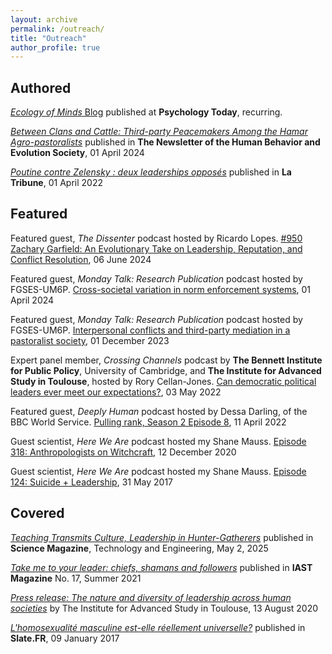 ```yaml
---
layout: archive
permalink: /outreach/
title: "Outreach"
author_profile: true
---
```


## Authored
[*Ecology of Minds* Blog](https://www.psychologytoday.com/us/blog/ecology-of-minds) published at **Psychology Today**, recurring.

[*Between Clans and Cattle: Third-party Peacemakers Among the Hamar Agro-pastoralists*](https://www.hbes.com/between_clans_and_cattle/) published in **The Newsletter of the Human Behavior and Evolution Society**, 01 April 2024

[*Poutine contre Zelensky : deux leaderships opposés*](https://www.latribune.fr/opinions/tribunes/poutine-contre-zelensky-deux-leaderships-opposes-912420.html#Echobox=1648806473) published in **La Tribune**, 01 April 2022

## Featured

Featured guest, *The Dissenter* podcast hosted by Ricardo Lopes. [#950 Zachary Garfield: An Evolutionary Take on Leadership, Reputation, and Conflict Resolution](https://www.thedissenter.net/podcast/950-zachary-garfield-an-evolutionary-take-on-leadership-reputation-and-conflict-resolution/), 06 June 2024

Featured guest, *Monday Talk: Research Publication* podcast hosted by FGSES-UM6P. [Cross-societal variation in norm enforcement systems](https://soundcloud.com/fgses-um6p/cross-societal-variation-in-norm-enforcement-systems), 01 April 2024

Featured guest, *Monday Talk: Research Publication* podcast hosted by FGSES-UM6P. [Interpersonal conflicts and third-party mediation in a pastoralist society](https://soundcloud.com/fgses-um6p/interpersonal-conflicts-and-third-party-mediation-in-a-pastoralist-society), 01 December 2023

Expert panel member, *Crossing Channels* podcast by **The Bennett Institute for Public Policy**, University of Cambridge, and **The Institute for Advanced Study in Toulouse**, hosted by Rory Cellan-Jones. [Can democratic political leaders ever meet our expectations?](https://podfollow.com/1597966909/episode/2b7cee202d3419a88c54b59668a792f38a6027da/view), 03 May 2022

Featured guest, *Deeply Human* podcast hosted by Dessa Darling, of the BBC World Service. [Pulling rank, Season 2 Episode 8](https://www.bbc.co.uk/programmes/w3ct3hh1), 11 April 2022

Guest scientist, *Here We Are* podcast hosted my Shane Mauss. [Episode 318: Anthropologists on Witchcraft](https://www.herewearepodcast.com/episodes/vonp2451io7kbli36gv1u031tus49y?rq=leadership), 12 December 2020

Guest scientist, *Here We Are* podcast hosted my Shane Mauss. [Episode 124: Suicide + Leadership](https://www.herewearepodcast.com/episodes/gwqm8j1utwfsxstkwm8my9192rii2u?rq=suicide), 31 May 2017

## Covered

[*Teaching Transmits Culture, Leadership in Hunter-Gatherers*](https://scienmag.com/teaching-transmits-culture-leadership-in-hunter-gatherers/) published in **Science Magazine**, Technology and Engineering, May 2, 2025

[*Take me to your leader: chiefs, shamans and followers*](https://www.iast.fr/take-me-your-leader-chiefs-shamans-and-followers) published in **IAST Magazine** No. 17, Summer 2021

[*Press release: The nature and diversity of leadership across human societies*](https://www.iast.fr/press-release-nature-and-diversity-leadership-across-human-societies) by The Institute for Advanced Study in Toulouse, 13 August 2020

[*L'homosexualité masculine est-elle réellement universelle?*](https://www.slate.fr/story/133766/homosexualite-masculine-reellement-universelle) published in **Slate.FR**, 09 January 2017